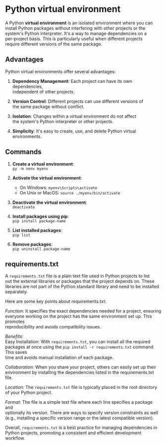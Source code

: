 # Python virtual environment

A Python **virtual environment** is an isolated environment where you can  
install Python packages without interfering with other projects or the  
system's Python interpreter. It's a way to manage dependencies on a  
per-project basis. This is particularly useful when different projects  
require different versions of the same package.  

## Advantages

Python virtual environments offer several advantages:  

1. **Dependency Management**: Each project can have its own dependencies,  
   independent of other projects.  

2. **Version Control**: Different projects can use different versions of  
   the same package without conflict.  

3. **Isolation**: Changes within a virtual environment do not affect  
   the system's Python interpreter or other projects.  

4. **Simplicity**: It's easy to create, use, and delete Python virtual  
   environments.  

## Commands

1. **Create a virtual environment**:  
   `py -m venv myenv`  

2. **Activate the virtual environment**:  
   - On Windows: `myenv\Scripts\activate`  
   - On Unix or MacOS: `source ./myenv/bin/activate`  

3. **Deactivate the virtual environment**:  
   `deactivate`  

4. **Install packages using pip**:  
   `pip install package-name`  

5. **List installed packages**:  
   `pip list`  

6. **Remove packages**:  
   `pip uninstall package-name`  


## requirements.txt 

A `requirements.txt` file is a plain text file used in Python projects to list  
out the external libraries or packages that the project depends on. These  
libraries are not part of the Python standard library and need to be installed  
separately.  

Here are some key points about requirements.txt:  

*Function:* It specifies the exact dependencies needed for a project, ensuring  
everyone working on the project has the same environment set up. This promotes  
reproducibility and avoids compatibility issues.  

*Benefits:*  
Easy Installation: With `requirements.txt`, you can install all the required  
packages at once using the `pip install -r requirements.txt` command. This saves  
time and avoids manual installation of each package.  

*Collaboration:* When you share your project, others can easily set up their  
environment by installing the dependencies listed in the requirements.txt file.  

*Location:* The `requirements.txt` file is typically placed in the root directory  
of your Python project.  

*Format:* The file is a simple text file where each line specifies a package and  
optionally its version. There are ways to specify version constraints as well  
(e.g., installing a specific version range or the latest compatible version).  

Overall, `requirements.txt` is a best practice for managing dependencies in  
Python projects, promoting a consistent and efficient development workflow.  


